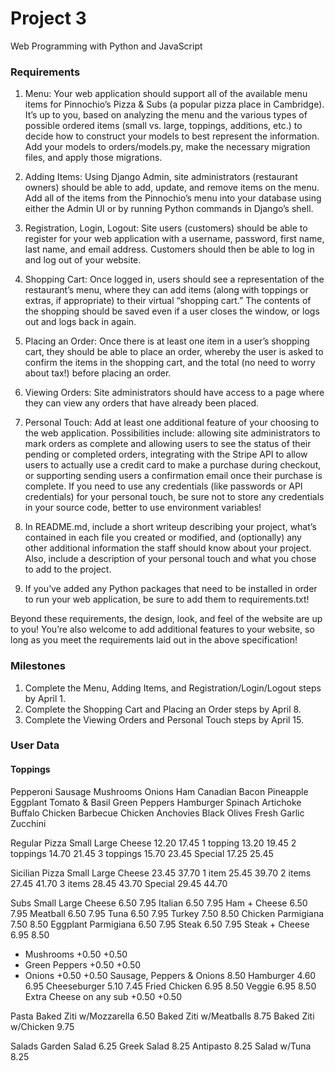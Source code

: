 # Project 3

Web Programming with Python and JavaScript


### Requirements


1. Menu: Your web application should support all of the available menu items for Pinnochio’s Pizza & Subs (a popular pizza place in Cambridge). It’s up to you, based on analyzing the menu and the various types of possible ordered items (small vs. large, toppings, additions, etc.) to decide how to construct your models to best represent the information. Add your models to orders/models.py, make the necessary migration files, and apply those migrations.

2. Adding Items: Using Django Admin, site administrators (restaurant owners) should be able to add, update, and remove items on the menu. Add all of the items from the Pinnochio’s menu into your database using either the Admin UI or by running Python commands in Django’s shell.

3. Registration, Login, Logout: Site users (customers) should be able to register for your web application with a username, password, first name, last name, and email address. Customers should then be able to log in and log out of your website.
4. Shopping Cart: Once logged in, users should see a representation of the restaurant’s menu, where they can add items (along with toppings or extras, if appropriate) to their virtual “shopping cart.” The contents of the shopping should be saved even if a user closes the window, or logs out and logs back in again.
5. Placing an Order: Once there is at least one item in a user’s shopping cart, they should be able to place an order, whereby the user is asked to confirm the items in the shopping cart, and the total (no need to worry about tax!) before placing an order.

4. Viewing Orders: Site administrators should have access to a page where they can view any orders that have already been placed.
 
5. Personal Touch: Add at least one additional feature of your choosing to the web application. Possibilities include: allowing site administrators to mark orders as complete and allowing users to see the status of their pending or completed orders, integrating with the Stripe API to allow users to actually use a credit card to make a purchase during checkout, or supporting sending users a confirmation email once their purchase is complete. If you need to use any credentials (like passwords or API credentials) for your personal touch, be sure not to store any credentials in your source code, better to use environment variables!

6. In README.md, include a short writeup describing your project, what’s contained in each file you created or modified, and (optionally) any other additional information the staff should know about your project. Also, include a description of your personal touch and what you chose to add to the project.

7. If you’ve added any Python packages that need to be installed in order to run your web application, be sure to add them to requirements.txt!

Beyond these requirements, the design, look, and feel of the website are up to you! You’re also welcome to add additional features to your website, so long as you meet the requirements laid out in the above specification!

### Milestones
1. Complete the Menu, Adding Items, and Registration/Login/Logout steps by April 1.
1. Complete the Shopping Cart and Placing an Order steps by April 8.
1. Complete the Viewing Orders and Personal Touch steps by April 15.

### User Data
#### Toppings
Pepperoni
Sausage
Mushrooms
Onions
Ham
Canadian Bacon
Pineapple
Eggplant
Tomato & Basil
Green Peppers
Hamburger
Spinach
Artichoke
Buffalo Chicken
Barbecue Chicken
Anchovies
Black Olives
Fresh Garlic
Zucchini

Regular Pizza
Small	Large
Cheese	12.20	17.45
1 topping	13.20	19.45
2 toppings	14.70	21.45
3 toppings	15.70	23.45
Special	17.25	25.45

Sicilian Pizza
Small	Large
Cheese	23.45	37.70
1 item	25.45	39.70
2 items	27.45	41.70
3 items	28.45	43.70
Special	29.45	44.70

Subs
Small	Large
Cheese	6.50	7.95
Italian	6.50	7.95
Ham + Cheese	6.50	7.95
Meatball	6.50	7.95
Tuna	6.50	7.95
Turkey	7.50	8.50
Chicken Parmigiana	7.50	8.50
Eggplant Parmigiana	6.50	7.95
Steak	6.50	7.95
Steak + Cheese	6.95	8.50
+ Mushrooms	+0.50	+0.50
+ Green Peppers	+0.50	+0.50
+ Onions	+0.50	+0.50
Sausage, Peppers & Onions		8.50
Hamburger	4.60	6.95
Cheeseburger	5.10	7.45
Fried Chicken	6.95	8.50
Veggie	6.95	8.50
Extra Cheese on any sub	+0.50	+0.50

Pasta
Baked Ziti w/Mozzarella	6.50
Baked Ziti w/Meatballs	8.75
Baked Ziti w/Chicken	9.75


Salads
Garden Salad	6.25
Greek Salad	8.25
Antipasto	8.25
Salad w/Tuna	8.25